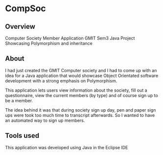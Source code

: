 CompSoc
=======

Overview
-----
Computer Society Member Application
GMIT Sem3 Java Project
Showcasing Polymorphism and inheritance


About
-----
I had just created the GMIT Computer society and I had to come up with an idea for a Java application that would showcase Object Orientated software development with a strong emphasis on Polymorphism.

This application lets users view information about the society, fill out a questionnaire, view the current members (by type) and of course sign up to be a member.

The idea behind it was that during society sign up day, pen and paper sign ups were took too much time to transcript afterwards. So I wanted to have an automated way to sign up members.


Tools used
-----
This application was developed using Java in the Eclipse IDE
